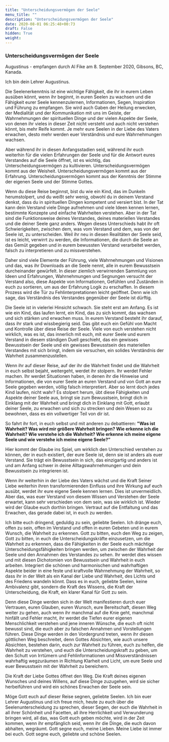 ```yaml
---
title: "Unterscheidungsvermögen der Seele"
menu_title: ""
description: "Unterscheidungsvermögen der Seele"
date: 2020-08-01 06:25:48+00:73
draft: False
hidden: True
weight:
---
```

### Unterscheidungsvermögen der Seele

Augustinus - empfangen durch Al Fike am 8. September 2020, Gibsons, BC, Kanada.

Ich bin dein Lehrer Augustinus.

Die Seelenerkenntnis ist eine wichtige Fähigkeit, die ihr in eurem Leben ausüben könnt, wenn ihr beginnt, in euren Seelen zu wachsen und die Fähigkeit eurer Seele kennenzulernen, Informationen, Segen, Inspiration und Führung zu empfangen. Sie wird auch Gaben der Heilung erwecken, der Medialität und der Kommunikation mit uns im Geiste, der Wahrnehmungen der spirituellen Dinge und der vielen Aspekte der Seele, von denen ihr vieles in dieser Zeit nicht versteht und auch nicht verstehen könnt, bis mehr Reife kommt. Je mehr eure Seelen in der Liebe des Vaters erwachen, desto mehr werden euer Verständnis und eure Wahrnehmungen wachsen.

Aber während ihr in diesen Anfangsstadien seid, während ihr euch weiterhin für die vielen Erfahrungen der Seele und für die Antwort eures Verstandes auf die Seele öffnet, ist es wichtig, das Unterscheidungsvermögen zu kultivieren. Unterscheidungsvermögen kommt aus der Weisheit. Unterscheidungsvermögen kommt aus der Erfahrung. Unterscheidungsvermögen kommt aus der Kenntnis der Stimme der eigenen Seele und der Stimme Gottes.

Wenn du diese Reise beginnst, bist du wie ein Kind, das im Dunkeln herumstolpert, und du weißt sehr wenig, obwohl du in deinem Verstand denkst, dass du in spirituellen Dingen kompetent und versiert bist. In der Tat kann dein Verstand viele Dinge aufnehmen und viele Ideen kennen lernen, bestimmte Konzepte und einfache Wahrheiten verstehen. Aber in der Tat sind die Funktionsweise deines Verstandes, deines materiellen Verstandes und die deiner Seele ganz anders. Wegen dieses Unterschieds habt ihr oft Schwierigkeiten, zwischen dem, was vom Verstand und dem, was von der Seele ist, zu unterscheiden. Weil ihr neu in diesen Realitäten der Seele seid, ist es leicht, verwirrt zu werden, die Informationen, die durch die Seele an das Gemüt gegeben und in eurem bewussten Verstand verarbeitet werden, falsch zu interpretieren und zu missverstehen.

Daher sind viele Elemente der Führung, viele Wahrnehmungen und Visionen und das, was ihr Downloads an die Seele nennt, alle in eurem Bewusstsein durcheinander gewürfelt. In dieser ziemlich verwirrenden Sammlung von Ideen und Erfahrungen, Wahrnehmungen und Segnungen versucht der Verstand also, diese Aspekte von Informationen, Gefühlen und Zuständen in euch zu sortieren, um aus der Erfahrung Logik zu erschaffen. In diesem Prozess wird die Tür zu Fehlinterpretationen leicht geöffnet. Denn wie ich sage, das Verständnis des Verstandes gegenüber der Seele ist dürftig.

Die Seele ist in vielerlei Hinsicht schwach. Sie steht erst am Anfang. Es ist wie ein Kind, das laufen lernt, ein Kind, das zu sich kommt, das wachsen und sich stärken und erwachen muss. In eurem Verstand besteht ihr darauf, dass ihr stark und wissbegierig seid. Das gibt euch ein Gefühl von Macht und Kontrolle über diese Reise der Seele. Viele von euch verstehen nicht wirklich, was es ist, das innerlich mit euch, mit eurer Seele und eurem Verstand in diesem ständigen Duell geschieht, das ein gewisses Bewusstsein der Seele und ein gewisses Bewusstsein des materiellen Verstandes mit sich bringt, indem sie versuchen, ein solides Verständnis der Wahrheit zusammenzustellen.

Wenn ihr auf dieser Reise, auf der ihr die Wahrheit findet und die Wahrheit in euch selbst bejaht, weitergeht, werdet ihr stolpern. Ihr werdet Fehler machen. Ihr werdet Situationen haben, in denen ihr die Hinweise und Informationen, die von eurer Seele an euren Verstand und von Gott an eure Seele gegeben werden, völlig falsch interpretiert. Aber so lernt doch jedes Kind laufen, nicht wahr? Es stolpert herum, übt diese Fähigkeiten und Aspekte deiner Seele aus, bringt sie zum Bewusstsein, bringt dich in Einklang mit der Wahrheit und bringt dich in Einklang mit Gott, erlaubt deiner Seele, zu erwachen und sich zu strecken und dein Wesen so zu bewohnen, dass es ein vollwertiger Teil von dir ist.

So fahrt ihr fort, in euch selbst und mit anderen zu debattieren: **"Was ist Wahrheit? Was wird mir größere Wahrheit bringen? Wie erkenne ich die Wahrheit? Wie verstehe ich die Wahrheit? Wie erkenne ich meine eigene Seele und wie verstehe ich meine eigene Seele?”**

Hier kommt der Glaube ins Spiel, um wirklich den Unterschied verstehen zu können, der in euch existiert, der eure Seele ist, denn sie ist anders als euer Verstand. Sie trägt ein Bewusstsein in sich, das einzigartig und anders ist und am Anfang schwer in deine Alltagswahrnehmungen und dein Bewusstsein zu integrieren ist.

Wenn ihr weiterhin in der Liebe des Vaters wächst und die Kraft Seiner Liebe weiterhin ihren transformierenden Einfluss und ihre Wirkung auf euch ausübt, werdet ihr eure eigene Seele kennen lernen. Dies ist unvermeidlich. Aber das, was euer Verstand von diesem Wissen und Verstehen der Seele erwartet, kann sehr verschieden von dem sein, was sie wirklich ist. Wieder wird der Glaube euch dorthin bringen. Vertraut auf die Entfaltung und das Erwachen, das gerade dabei ist, in euch zu werden.

Ich bitte euch dringend, geduldig zu sein, geliebte Seelen. Ich dränge euch, offen zu sein, offen im Verstand und offen in euren Gebeten und in eurem Wunsch, die Wahrheit zu erkennen. Gott zu bitten, euch den Weg zu zeigen, Gott zu bitten, in euch die Unterscheidungskräfte einzusetzen, um die Wahrheit zu erkennen, dass die Fähigkeiten in der Seele euch mächtige Unterscheidungsfähigkeiten bringen werden, um zwischen der Wahrheit der Seele und den Annahmen des Verstandes zu sehen. Ihr werdet dies wissen und mit diesen Dichotomien von Bewusstsein und Wahrheit in euch arbeiten. Integriert die schönen und harmonischen und wahrhaftigen Aspekte beider in eine feste und kraftvolle Wahrnehmung der Wahrheit, so dass ihr in der Welt als ein Kanal der Liebe und Wahrheit, des Lichts und des Friedens wandeln könnt. Dass es in euch, geliebte Seelen, keine Ambivalenz gibt, sondern die Kraft des Wissens, die Kraft der Unterscheidung, die Kraft, ein klarer Kanal für Gott zu sein.

Denn diese Dinge werden sich in der Welt manifestieren durch euer Vertrauen, euren Glauben, euren Wunsch, eure Bereitschaft, diesen Weg weiter zu gehen, auch wenn ihr manchmal auf die Knie geht, manchmal hinfällt und Fehler macht, ihr werdet die Tiefen eurer eigenen Menschlichkeit verstehen und jene inneren Wünsche, die euch oft nicht bewusst sind, die euch aber zu falschen Annahmen und Vorstellungen führen. Diese Dinge werden in den Vordergrund treten, wenn ihr diesen göttlichen Weg beschreitet, denn Gottes Absichten, wie auch unsere Absichten, bestehen darin, euch zur Wahrheit zu führen, euch zu helfen, die Wahrheit zu verstehen, und euch die Unterscheidungskraft zu geben, um den Schutt von Irrtümern und Fehlinformationen und Missverständnissen wahrhaftig wegzuräumen in Richtung Klarheit und Licht, um eure Seele und euer Bewusstsein mit der Wahrheit zu bereichern.

Die Kraft der Liebe Gottes öffnet den Weg. Die Kraft deines eigenen Wunsches und deines Willens, auf diese Dinge zuzugehen, wird sie sicher herbeiführen und wird ein schönes Erwachen der Seele sein.

Möge Gott euch auf dieser Reise segnen, geliebte Seelen. Ich bin euer Lehrer Augustinus und ich freue mich, heute zu euch über die Seelenunterscheidung zu sprechen, dieser Segen, der euch die Wahrheit in all ihrer Schönheit und Facetten, all ihre Herrlichkeit und Verwunderung bringen wird, all das, was Gott euch geben möchte, wird in der Zeit kommen, wenn ihr empfänglich seid, wenn ihr die Dinge, die euch davon abhalten, wegräumt. Gott segne euch, meine Lieben. Meine Liebe ist immer bei euch. Gott segne euch, geliebte und schöne Seelen.
